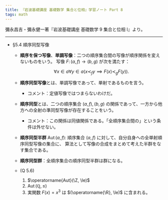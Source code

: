 ```yaml
---
title: 『岩波基礎講座 基礎数学 集合と位相』学習ノート Part 8
tags: math
---
```


彌永昌吉・彌永健一著『岩波基礎講座 基礎数学 9 集合と位相 I』より。

----

* §5.4 順序同型写像
  * **順序を保つ写像**、**単調写像**：二つの順序集合間の写像が順序関係を変えないものをいう。
    写像 $F\colon (a, f) \longrightarrow (b, g)$ が次を満たす：

    $$
    \forall x \in a \forall y \in a (x \prec_f y \implies F(x) \prec_g F(y)).
    $$

  * **順序同型写像**とは、単調写像であって、単射であるものを言う。
    * コメント：定値写像ではつまらないわけだ。
  * **順序同型**とは、二つの順序集合 $(a, f), (b, g)$ の関係であって、一方から他方への全射の準同型写像が存在することをいう。
    * コメント：この関係は同値関係である。「全順序集合間の」という条件は外せない。
  * **順序同型半群** $\operatorname{Aut}(a, f)$: 順序集合 $(a, f)$ に対して、自分自身への全単射順序同型写像の集合に、
    算法として写像の合成をまとめて考えた半群をなす集合である。
  * **順序同型群**：全順序集合の順序同型半群は群になる。
  * (Q 5.6)
    1. $\operatorname{Aut}(\Z, \le)$
    2. $\operatorname{Aut}(\mathbb{Q}, \le)$
    3. 実関数 $F(x) = x^3$ は $(\operatorname{\R}, \le)$ に含まれる。
